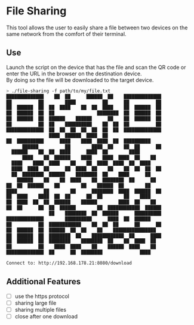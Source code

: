 # File Sharing

This tool allows the user to easily share a file between two devices on the same network from the comfort of their terminal.


## Use

Launch the script on the device that has the file and scan the QR code or enter the URL in the browser on the destination device.\
By doing so the file will be downloaded to the target device.

```sh
> ./file-sharing -f path/to/my/file.txt
██████████████    ██  ██      ██████  ██    ██████████████
██          ██        ████          ██      ██          ██
██  ██████  ██  ██  ████    ██  ██  ████    ██  ██████  ██
██  ██████  ██  ██                ████████  ██  ██████  ██
██  ██████  ██  ██████    ██████      ██    ██  ██████  ██
██          ██  ██    ██████████    ██  ██  ██          ██
██████████████  ██  ██  ██  ██  ██  ██  ██  ██████████████
                ████  ██████  ████  ██                    
██  ██████████      ████    ████  ████  ██  ██████████    
      ██████          ██        ████  ██    ██  ██      ██
  ██████    ██  ██  ████      ████  ██        ████        
      ████    ██  ██████    ████    ████  ████  ██    ██  
  ████    ████  ████    ██    ██  ████  ████  ██  ████    
  ████  ████  ██      ██  ████  ██    ██    ██  ██  ██  ██
  ██  ████████  ██████    ████████  ██    ████      ██    
    ██████    ██    ██  ████    ██  ████████  ██      ██  
██  ██  ██████    ██        ██    ██████  ██        ██    
████          ██        ██      ████████  ████  ██████  ██
██  ████    ████  ██  ██      ██  ██        ██    ████    
██  ████  ██  ██  ██████    ██████        ████  ██    ██  
██  ██      ██  ██  ██████        ██  ████████████  ██████
                ██    ████████  ██  ██████      ██████████
██████████████        ██████████      ████  ██  ██████    
██          ██  ████████████    ██  ██  ██      ██      ██
██  ██████  ██  ██████  ██  ██    ██    ████████████████  
██  ██████  ██  ████████  ██    ████████████  ██      ████
██  ██████  ██  ████████    ████████  ██    ██  ████  ██  
██          ██    ████  ████    ██    ██████  ████    ██  
██████████████  ██      ██  ████████              ████    

Connect to: http://192.168.178.21:8080/download
```


## Additional Features

- [ ] use the https protocol
- [ ] sharing large file
- [ ] sharing multiple files
- [ ] close after one download